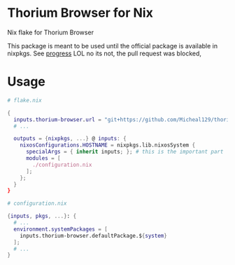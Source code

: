 # Thorium Browser for Nix 

Nix flake for Thorium Browser

This package is meant to be used until the official package is available in nixpkgs. See [progress](https://github.com/NixOS/nixpkgs/pull/261718)
LOL no its not, the pull request was blocked,

# Usage 

```nix
# flake.nix

{
  inputs.thorium-browser.url = "git+https://github.com/Micheal129/thorium-browser-nix";
  # ...

  outputs = {nixpkgs, ...} @ inputs: {
    nixosConfigurations.HOSTNAME = nixpkgs.lib.nixosSystem {
      specialArgs = { inherit inputs; }; # this is the important part
      modules = [
        ./configuration.nix
      ];
    };
  } 
}

# configuration.nix

{inputs, pkgs, ...}: {
  # ...
  environment.systemPackages = [
    inputs.thorium-browser.defaultPackage.${system}
  ];
  # ...
}
```
